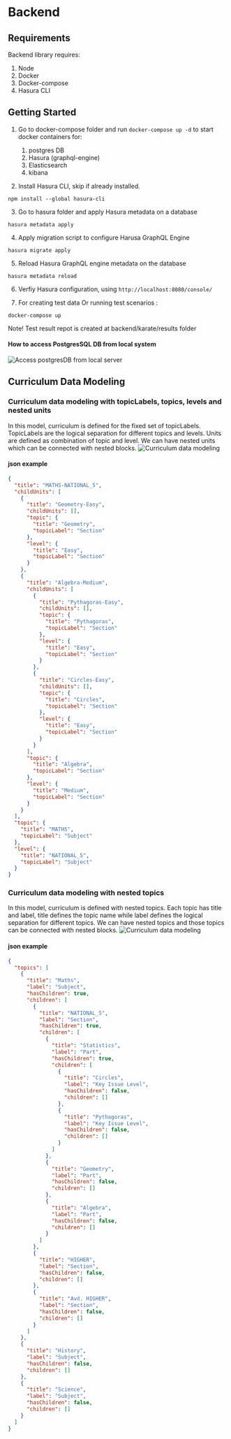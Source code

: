 # Backend

## Requirements

Backend library requires:

1. Node
2. Docker
3. Docker-compose
4. Hasura CLI

## Getting Started

1. Go to docker-compose folder and run `docker-compose up -d` to start docker containers for:

   1. postgres DB
   2. Hasura (graphql-engine)
   3. Elasticsearch
   4. kibana

2. Install Hasura CLI, skip if already installed.

```shell
npm install --global hasura-cli
```

3.  Go to hasura folder and apply Hasura metadata on a database

```shell
hasura metadata apply
```

4. Apply migration script to configure Harusa GraphQL Engine

```shell
hasura migrate apply
```

5. Reload Hasura GraphQL engine metadata on the database

```shell
hasura metadata reload
```

6. Verfiy Hasura configuration, using `http://localhost:8080/console/`

7. For creating test data Or running test scenarios :

```shell
docker-compose up
```

Note! Test result repot is created at backend/karate/results folder

#### How to access PostgresSQL DB from local system

![Access postgresDB from local server](setup/images/postgres-access-config-settings.PNG)

## Curriculum Data Modeling

### Curriculum data modeling with topicLabels, topics, levels and nested units

In this model, curriculum is defined for the fixed set of topicLabels. TopicLabels are the logical separation for
different topics and levels. Units are defined as combination of topic and level. We can have nested units which can be
connected with nested blocks.
![Curriculum data modeling](setup/images/curriculum-data-modeling-option1.png)

#### json example

```json
{
  "title": "MATHS-NATIONAL_5",
  "childUnits": [
    {
      "title": "Geometry-Easy",
      "childUnits": [],
      "topic": {
        "title": "Geometry",
        "topicLabel": "Section"
      },
      "level": {
        "title": "Easy",
        "topicLabel": "Section"
      }
    },
    {
      "title": "Algebra-Medium",
      "childUnits": [
        {
          "title": "Pythagoras-Easy",
          "childUnits": [],
          "topic": {
            "title": "Pythagoras",
            "topicLabel": "Section"
          },
          "level": {
            "title": "Easy",
            "topicLabel": "Section"
          }
        },
        {
          "title": "Circles-Easy",
          "childUnits": [],
          "topic": {
            "title": "Circles",
            "topicLabel": "Section"
          },
          "level": {
            "title": "Easy",
            "topicLabel": "Section"
          }
        }
      ],
      "topic": {
        "title": "Algebra",
        "topicLabel": "Section"
      },
      "level": {
        "title": "Medium",
        "topicLabel": "Section"
      }
    }
  ],
  "topic": {
    "title": "MATHS",
    "topicLabel": "Subject"
  },
  "level": {
    "title": "NATIONAL_5",
    "topicLabel": "Subject"
  }
}
```

### Curriculum data modeling with nested topics

In this model, curriculum is defined with nested topics. Each topic has title and label, title defines the topic name
while label defines the logical separation for different topics. We can have nested topics and those topics can be
connected with nested blocks.
![Curriculum data modeling](setup/images/curriculum-data-modeling-option2.png)

#### json example

```json
{
  "topics": [
    {
      "title": "Maths",
      "label": "Subject",
      "hasChildren": true,
      "children": [
        {
          "title": "NATIONAL_5",
          "label": "Section",
          "hasChildren": true,
          "children": [
            {
              "title": "Statistics",
              "label": "Part",
              "hasChildren": true,
              "children": [
                {
                  "title": "Circles",
                  "label": "Key Issue Level",
                  "hasChildren": false,
                  "children": []
                },
                {
                  "title": "Pythagoras",
                  "label": "Key Issue Level",
                  "hasChildren": false,
                  "children": []
                }
              ]
            },
            {
              "title": "Geometry",
              "label": "Part",
              "hasChildren": false,
              "children": []
            },
            {
              "title": "Algebra",
              "label": "Part",
              "hasChildren": false,
              "children": []
            }
          ]
        },
        {
          "title": "HIGHER",
          "label": "Section",
          "hasChildren": false,
          "children": []
        },
        {
          "title": "Avd. HIGHER",
          "label": "Section",
          "hasChildren": false,
          "children": []
        }
      ]
    },
    {
      "title": "History",
      "label": "Subject",
      "hasChildren": false,
      "children": []
    },
    {
      "title": "Science",
      "label": "Subject",
      "hasChildren": false,
      "children": []
    }
  ]
}
```
